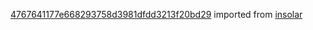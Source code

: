 [4767641177e668293758d3981dfdd3213f20bd29](https://github.com/insolar/insolar/commit/4767641177e668293758d3981dfdd3213f20bd29) imported from [insolar](https://github.com/insolar/insolar)
